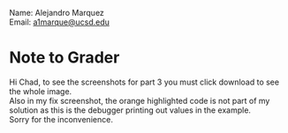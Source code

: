 Name: Alejandro Marquez <br>
Email: a1marque@ucsd.edu <br>
# Note to Grader <br>
Hi Chad, to see the screenshots for part 3 you must click download to see the whole image. <br>
Also in my fix screenshot, the orange highlighted code is not part of my solution as this is the debugger printing out values in the example.<br>
Sorry for the inconvenience.
